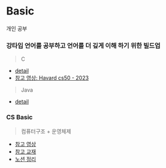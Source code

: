 # Basic
개인 공부


### 강타입 언어를 공부하고 언어를 더 깊게 이해 하기 위한 빌드업
> C
- [detail](./C_Study/README.md)
- [참고 영상: Havard cs50 - 2023](https://www.youtube.com/watch?v=cY0FtXE-JzM&list=PL7cmIFofq7xHOKUpuU66uYiXanbD9Mp-O)

> Java
- [detail](./Java_Study/README.md)


### CS Basic
> 컴퓨터구조 + 운영체제
- [참고 영상](https://www.youtube.com/watch?v=kFWP6sFKyp0&list=PLYH7OjNUOWLUz15j4Q9M6INxK5J3-59GC)
- [참고 교재](https://product.kyobobook.co.kr/detail/S000061584886)
- [노션 정리]([https://faithful-blarney-6d1.notion.site/CS-Basic-8e330cecc75c4e0c87aa3f7fb8bbb678?pvs=4](https://faithful-blarney-6d1.notion.site/detail-c3856215cfdd4d0793cbd3de59a41f97?pvs=4)https://faithful-blarney-6d1.notion.site/detail-c3856215cfdd4d0793cbd3de59a41f97?pvs=4)

